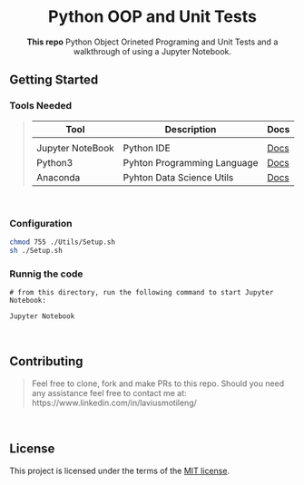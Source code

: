 <h1 align="center">Python OOP and Unit Tests</h1>
<p align="center">
<b>This repo</b> Python Object Orineted Programing and Unit Tests and a walkthrough of using a Jupyter Notebook.
</p>

## Getting Started

### Tools  Needed
<blockquote>

| Tool                  | Description                                 | Docs                                     |
| ------------          | ------------------------------------------- | -------------------------------          |
|                       |                                             |                                          |
| Jupyter NoteBook      | Python IDE                                  | [Docs](https://brew.sh/)                 |
| Python3               | Pyhton Programming Language                 | [Docs](https://www.python.org/downloads) |
| Anaconda              | Pyhton Data Science Utils                   | [Docs](https://www.anaconda.com)         |
</blockquote><br>

### Configuration

```bash
chmod 755 ./Utils/Setup.sh
sh ./Setup.sh
```
### Runnig the code

```
# from this directory, run the following command to start Jupyter Notebook:

Jupyter Notebook
```


<br>

## Contributing

<blockquote>
<p>
Feel free to clone, fork and make PRs to this repo. Should you need any assistance feel free to contact me at:
https://www.linkedin.com/in/laviusmotileng/
<br>
</p>
</blockquote>

<br>

## License

This project is licensed under the terms of the
[MIT license](/LICENSE).
